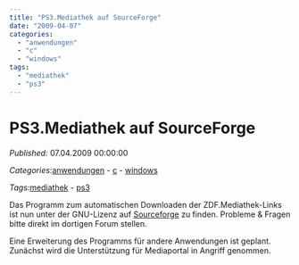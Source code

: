 ```yaml
---
title: "PS3.Mediathek auf SourceForge"
date: "2009-04-07"
categories: 
  - "anwendungen"
  - "c"
  - "windows"
tags: 
  - "mediathek"
  - "ps3"
---
```

# PS3.Mediathek auf SourceForge
_Published:_ 07.04.2009 00:00:00

_Categories_:[anwendungen](/dotnetwork/de/categories#anwendungen) - [c](/dotnetwork/de/categories#c) - [windows](/dotnetwork/de/categories#windows)

_Tags_:[mediathek](/dotnetwork/de/tags#mediathek) - [ps3](/dotnetwork/de/tags#ps3)


Das Programm zum automatischen Downloaden der ZDF.Mediathek-Links ist nun unter der GNU-Lizenz auf [Sourceforge](http://sourceforge.net/projects/ps3mediathek/) zu finden. Probleme & Fragen bitte direkt im dortigen Forum stellen.

Eine Erweiterung des Programms für andere Anwendungen ist geplant. Zunächst wird die Unterstützung für Mediaportal in Angriff genommen.
